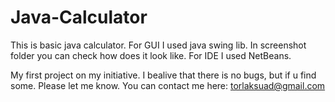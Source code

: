 # Java-Calculator
This is basic java calculator. For GUI  I used java swing lib. In screenshot folder you can check how does it look like. For IDE I used NetBeans.

My first project on my initiative. I bealive that there is no bugs, but  if u find some. Please let me know. You can contact me here: torlaksuad@gmail.com


